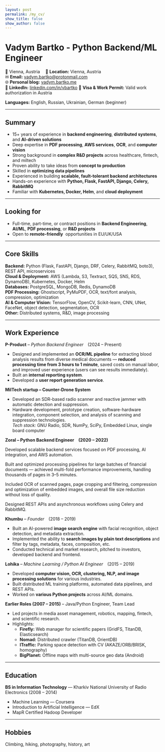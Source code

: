 ```yaml
---
layout: post
permalink: /my_cv/
show_title: false
show_author: false
---
```



# Vadym Bartko - Python Backend/ML Engineer

📍 Vienna, Austria 
📍 **Location:** Vienna, Austria  
✉ **Email:** [vadym.bartko@protonmail.com](mailto:vadym.bartko@protonmail.com)  
🌐 **Personal blog:** [vadym.bartko.me](https://vadym.bartko.me)  
🔗 **LinkedIn:** [linkedin.com/in/vbartko](https://www.linkedin.com/in/vbartko/)
🛂 **Visa & Work Permit:** Valid work authorization in Austria

**Languages:** English, Russian, Ukrainian, German (beginner)

---

## Summary

- 15+ years of experience in **backend engineering**, **distributed systems**, and **AI-driven solutions**
- Deep expertise in **PDF processing**, **AWS services**, **OCR**, and **computer vision**
- Strong background in **complex R&D projects** across healthcare, fintech, and miltech
- Proven ability to take ideas from **concept to production**
- Skilled in **optimizing data pipelines**
- Experienced in building **scalable, fault-tolerant backend architectures**
- Hands-on experience with **Python, Flask, FastAPI, Django, Celery, RabbitMQ**
- Familiar with **Kubernetes, Docker, Helm**, and **cloud deployment**

---

## Looking for

- Full-time, part-time, or contract positions in **Backend Engineering**, **AI/ML**, **PDF processing**, or **R&D projects**
- Open to **remote-friendly**  opportunities in EU/UK/USA

---

## Core Skills

**Backend:** Python (Flask, FastAPI, Django, DRF, Celery, RabbitMQ, boto3), REST API, microservices\
**Cloud & Deployment:** AWS (Lambda, S3, Textract, SQS, SNS, RDS, DynamoDB), Kubernetes, Docker, Helm\
**Databases:** PostgreSQL, MongoDB, Redis, DynamoDB\
**PDF Processing:** Ghostscript, PyMuPDF, OCR, text/font analysis, compression, optimization\
**AI & Computer Vision:** TensorFlow, OpenCV, Scikit-learn, CNN, UNet, FaceNet, object detection, segmentation, OCR\
**Other:** Distributed systems, R&D, image processing

---

## Work Experience

**P-Product** – *Python Backend Engineer* (2024 – Present)

- Designed and implemented an **OCR/ML pipeline** for extracting blood analysis results from diverse medical documents — **reduced processing time from 3 hours to 1 minute**, saved costs on manual labor, and improved user experience (users can see results immediately).
- Built an **internal reporting system**.
- Developed a **user report generation service**.

**MilTech startup – Counter-Drone System**

- Developed an SDR-based radio scanner and reactive jammer with automatic detection and suppression.
- Hardware development, prototype creation, software-hardware integration, component selection, and analysis of scanning and suppression technologies.\
  *Tech stack:* GNU Radio, SDR, NumPy, SciPy, Embedded Linux, single board computer

**Zoral – Python Backend Engineer (2020 – 2022)**

Developed scalable backend services focused on PDF processing, AI integration, and AWS automation.

Built and optimized processing pipelines for large batches of financial documents — achieved multi-fold performance improvements, handling thousands of pages in 3–5 minutes.

Included OCR of scanned pages, page cropping and filtering, compression and optimization of embedded images, and overall file size reduction without loss of quality.

Designed REST APIs and asynchronous workflows using Celery and RabbitMQ.

**Khumbu** – *Founder* (2018 – 2019)

- Built an AI-powered **image search engine** with facial recognition, object detection, and metadata extraction.
- Implemented the ability to **search images by plain text descriptions** and filter by tags, metadata, faces, composition, etc.
- Conducted technical and market research, pitched to investors, developed backend and frontend.

**Lohika** – *Machine Learning / Python AI Engineer* (2015 – 2019)

- Developed **computer vision, OCR, clustering, NLP, and image processing solutions** for various industries.
- Built distributed ML training platforms, automated data pipelines, and REST APIs.
- Worked on **various Python projects** across AI/ML domains.

**Earlier Roles (2007 – 2015)** – Java/Python Engineer, Team Lead

- Led projects in media asset management, robotics, mapping, fintech, and scientific research.
- Highlights:
  - **Firefly:** Web manager for scientific papers (GridFS, TitanDB, Elasticsearch)
  - **Nomad:** Distributed crawler (TitanDB, OrientDB)
  - **ITraffic:** Parking space detection with CV (AKAZE/ORB/BRISK, homography)
  - **BigPlanet:** Offline maps with multi-source geo data (Android)

---

## Education

**BS in Information Technology** — Kharkiv National University of Radio Electronics (2008 – 2014)

- Machine Learning — Coursera
- Introduction to Artificial Intelligence — EdX
- MapR Certified Hadoop Developer

---

## Hobbies

Climbing, hiking, photography, history, art
